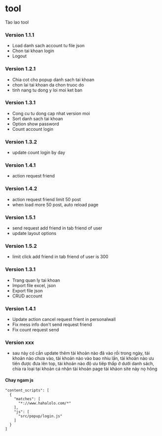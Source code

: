 # tool
Tào lao tool

### Version 1.1.1
- Load danh sach account tu file json
- Chon tai khoan login
- Logout

### Version 1.2.1
- Chia cot cho popup danh sach tai khoan
- chon lai tai khoan da chon truoc do
- tinh nang tu dong y loi moi ket ban

### Version 1.3.1
- Cong cu tu dong cap nhat version moi
- Sort danh sach tai khoan
- Option show password
- Count account login

### Version 1.3.2
- update count login by day

### Version 1.4.1
- action request friend

### Version 1.4.2
- action request friend limit 50 post
- when load more 50 post, auto reload page

### Version 1.5.1
- send request add friend in tab friend of user
- update layout options

### Version 1.5.2
- limit click add friend in tab friend of user is 300

### Version 1.3.1
- Trang quan ly tai khoan
- Import file excel, json
- Export file json
- CRUD account

### Version 1.4.1
- Update action cancel request frient in personalwall
- Fix mess info don't send request friend
- Fix count request send

### Version xxx
- sau này có cần update thêm tài khoản nào đã vào rồi trong ngày, tài khoản nào chưa vào, tài khoản nào vào bao nhiu lần, tài khoản nào ưu tiên được đưa lên top, tài khoản nào độ ưu tiêp thấp ở dưới danh sách, chia ra loại tại khoản cá nhân tài khoản page tài khảon site này nọ hông

####  Chay ngam js
``` javscript
"content_scripts": [
  {
    "matches": [
      "*://www.hahalolo.com/*"
    ],
    "js": [
      "src/popup/login.js"
    ]
  }
]
```